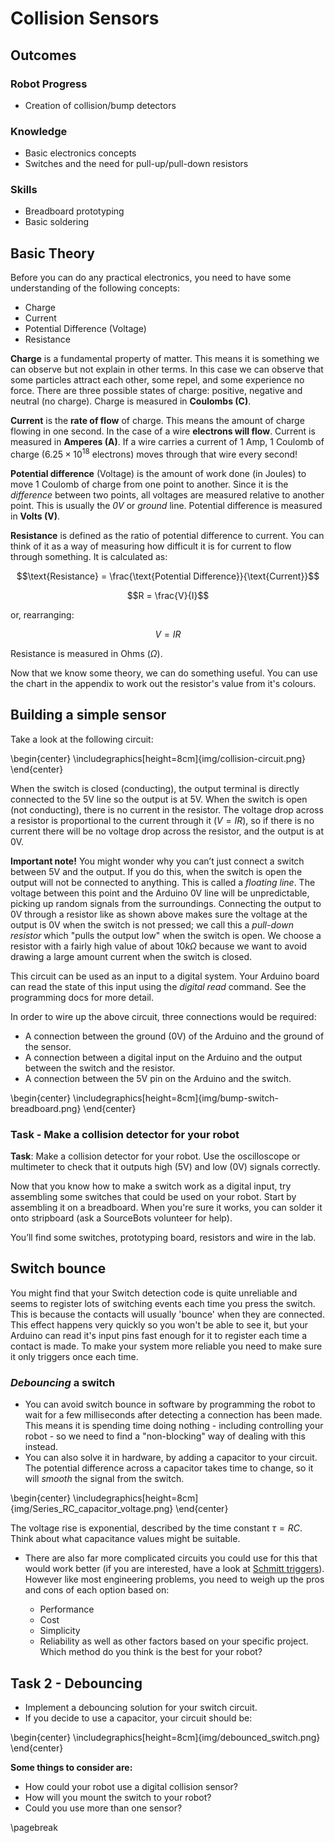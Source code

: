 # Collision Sensors

## Outcomes
### Robot Progress
* Creation of collision/bump detectors

### Knowledge
* Basic electronics concepts
* Switches and the need for pull-up/pull-down resistors

### Skills
* Breadboard prototyping
* Basic soldering

## Basic Theory
Before you can do any practical electronics, you need to have some understanding of the following concepts:

* Charge
* Current
* Potential Difference (Voltage)
* Resistance

**Charge** is a fundamental property of matter. This means it is something we can observe but not explain in other terms. In this case we can observe that some particles attract each other, some repel, and some experience no force. There are three possible states of charge: positive, negative and neutral (no charge). Charge is measured in **Coulombs (C)**.

**Current** is the **rate of flow** of charge. This means the amount of charge flowing in one second. In the case of a wire **electrons will flow**. Current is measured in **Amperes (A)**. If a wire carries a current of 1 Amp, 1 Coulomb of charge ($6.25 \times 10^{18}$ electrons) moves through that wire every second!

**Potential difference** (Voltage) is the amount of work done (in Joules) to move 1 Coulomb of charge from one point to another. Since it is the *difference* between two points, all voltages are measured relative to another point. This is usually the *0V* or *ground* line. Potential difference is measured in **Volts (V)**.

**Resistance** is defined as the ratio of potential difference to current. You can think of it as a way of measuring how difficult it is for current to flow through something. It is calculated as:

$$\text{Resistance} = \frac{\text{Potential Difference}}{\text{Current}}$$

$$R = \frac{V}{I}$$ 

or, rearranging:

$$V = IR$$

Resistance is measured in Ohms ($\Omega$).

Now that we know some theory, we can do something useful. You can use the chart in the appendix to work out the resistor's value from it's colours.

## Building a simple sensor

Take a look at the following circuit:

\begin{center}  \includegraphics[height=8cm]{img/collision-circuit.png} \end{center}

When the switch is closed (conducting), the output terminal is directly connected to the 5V line so the output is at 5V. 
When the switch is open (not conducting), there is no current in the resistor. The voltage drop across a resistor is proportional to the current through it ($V = IR$), so if there is no current there will be no voltage drop across the resistor, and the output is at 0V.

**Important note!** You might wonder why you can’t just connect a switch between 5V and the output. If you do this, when the switch is open the output will not be connected to anything. This is called a *floating line*. The voltage between this point and the Arduino 0V line will be unpredictable, picking up random signals from the surroundings. 
Connecting the output to 0V through a resistor like as shown above makes sure the voltage at the output is 0V when the switch is not pressed; we call this a *pull-down resistor* which "pulls the output low" when the switch is open. 
We choose a resistor with a fairly high value of about $10k\Omega$ because we want to avoid drawing a large amount current when the switch is closed.

This circuit can be used as an input to a digital system. Your Arduino board can read the state of this input using the *digital read* command. See the programming docs for more detail.

In order to wire up the above circuit, three connections would be required:

* A connection between the ground (0V) of the Arduino and the ground of the sensor.
* A connection between a digital input on the Arduino and the output between the switch and the resistor.
* A connection between the 5V pin on the Arduino and the switch.

\begin{center}  \includegraphics[height=8cm]{img/bump-switch-breadboard.png} \end{center}

### Task - Make a collision detector for your robot

**Task**: Make a collision detector for your robot. Use the oscilloscope or multimeter to check that it outputs high (5V) and low (0V) signals correctly.

Now that you know how to make a switch work as a digital input, try assembling some switches that could be used on your robot. Start by assembling it on a breadboard. When you're sure it works, you can solder it onto stripboard (ask a SourceBots volunteer for help).

You’ll find some switches, prototyping board, resistors and wire in the lab.

## Switch bounce

 You might find that your Switch detection code is quite unreliable and seems to register lots of switching events each time you press the switch. This is because the contacts will usually 'bounce' when they are connected. This effect happens very quickly so you won't be able to see it, but your Arduino can read it's input pins fast enough for it to register each time a contact is made. To make your system more reliable you need to make sure it only triggers once each time.

### *Debouncing* a switch 
- You can avoid switch bounce in software by programming the robot to wait for a few milliseconds after detecting a connection has been made. This means it is spending time doing nothing - including controlling your robot - so we need to find a "non-blocking" way of dealing with this instead.
- You can also solve it in hardware, by adding a capacitor to your circuit. The potential difference across a capacitor takes time to change, so it will *smooth* the signal from the switch.

\begin{center}  \includegraphics[height=8cm]{img/Series_RC_capacitor_voltage.png} \end{center}

The voltage rise is exponential, described by the time constant $\tau = RC$. Think about what capacitance values might be suitable.

- There are also far more complicated circuits you could use for this that would work better (if you are interested, have a look at [Schmitt triggers](https://en.wikipedia.org/wiki/Schmitt_trigger)). However like most engineering problems, you need to weigh up the pros and cons of each option based on:

    - Performance
    - Cost
    - Simplicity
    - Reliability
as well as other factors based on your specific project. Which method do you think is the best for your robot?

## Task 2 - Debouncing
* Implement a debouncing solution for your switch circuit.
* If you decide to use a capacitor, your circuit should be:

\begin{center} \includegraphics[height=8cm]{img/debounced_switch.png} \end{center}

**Some things to consider are:**

* How could your robot use a digital collision sensor?
* How will you mount the switch to your robot?
* Could you use more than one sensor?

\pagebreak

